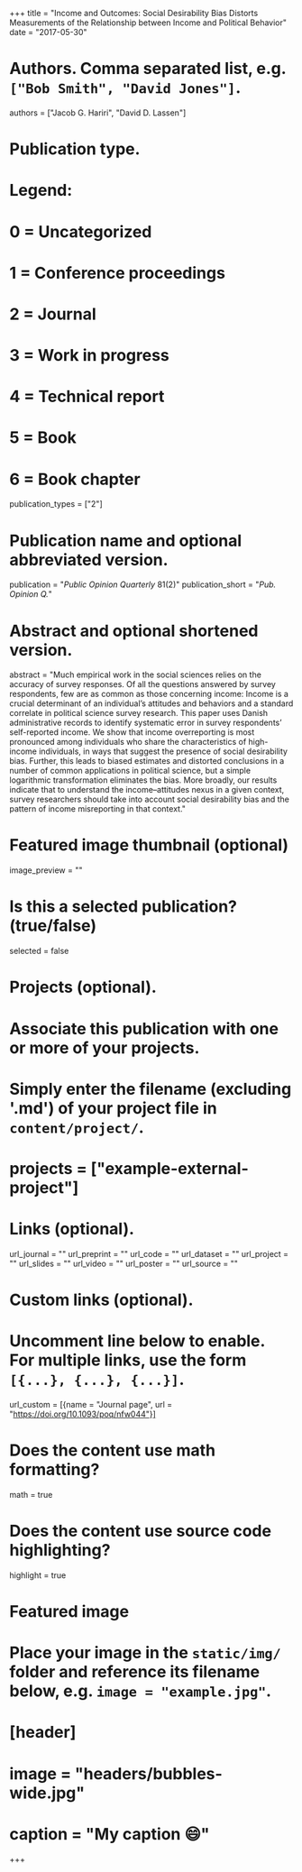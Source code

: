 +++
title = "Income and Outcomes: Social Desirability Bias Distorts Measurements of the Relationship between Income and Political Behavior"
date = "2017-05-30"

# Authors. Comma separated list, e.g. `["Bob Smith", "David Jones"]`.
authors = ["Jacob G. Hariri", "David D. Lassen"]

# Publication type.
# Legend:
# 0 = Uncategorized
# 1 = Conference proceedings
# 2 = Journal
# 3 = Work in progress
# 4 = Technical report
# 5 = Book
# 6 = Book chapter
publication_types = ["2"]

# Publication name and optional abbreviated version.
publication = "*Public Opinion Quarterly* 81(2)"
publication_short = "*Pub. Opinion Q.*"

# Abstract and optional shortened version.
abstract = "Much empirical work in the social sciences relies on the accuracy of survey responses. Of all the questions answered by survey respondents, few are as common as those concerning income: Income is a crucial determinant of an individual’s attitudes and behaviors and a standard correlate in political science survey research. This paper uses Danish administrative records to identify systematic error in survey respondents’ self-reported income. We show that income overreporting is most pronounced among individuals who share the characteristics of high-income individuals, in ways that suggest the presence of social desirability bias. Further, this leads to biased estimates and distorted conclusions in a number of common applications in political science, but a simple logarithmic transformation eliminates the bias. More broadly, our results indicate that to understand the income–attitudes nexus in a given context, survey researchers should take into account social desirability bias and the pattern of income misreporting in that context."

# Featured image thumbnail (optional)
image_preview = ""

# Is this a selected publication? (true/false)
selected = false

# Projects (optional).
#   Associate this publication with one or more of your projects.
#   Simply enter the filename (excluding '.md') of your project file in `content/project/`.
# projects = ["example-external-project"]

# Links (optional).
url_journal = ""
url_preprint = ""
url_code = ""
url_dataset = ""
url_project = ""
url_slides = ""
url_video = ""
url_poster = ""
url_source = ""

# Custom links (optional).
#   Uncomment line below to enable. For multiple links, use the form `[{...}, {...}, {...}]`.
url_custom = [{name = "Journal page", url = "https://doi.org/10.1093/poq/nfw044"}]

# Does the content use math formatting?
math = true

# Does the content use source code highlighting?
highlight = true

# Featured image
# Place your image in the `static/img/` folder and reference its filename below, e.g. `image = "example.jpg"`.
# [header]
# image = "headers/bubbles-wide.jpg"
# caption = "My caption :smile:"

+++
